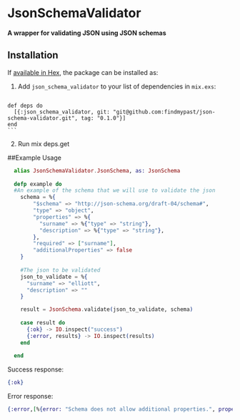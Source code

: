 # JsonSchemaValidator

**A wrapper for validating JSON using JSON schemas**

## Installation

If [available in Hex](https://hex.pm/docs/publish), the package can be installed as:

  1. Add `json_schema_validator` to your list of dependencies in `mix.exs`:
  
      ```elixir
    def deps do
      [{:json_schema_validator, git: "git@github.com:findmypast/json-schema-validator.git", tag: "0.1.0"}]
    end
    ```

  2. Run mix deps.get


##Example Usage

```elixir
  alias JsonSchemaValidator.JsonSchema, as: JsonSchema
  
  defp example do
  #An example of the schema that we will use to validate the json
    schema = %{
        "$schema" => "http://json-schema.org/draft-04/schema#",
        "type" => "object",
        "properties" => %{
          "surname" => %{"type" => "string"},
          "description" => %{"type" => "string"},
        },
        "required" => ["surname"],
        "additionalProperties" => false
    }
    
    #The json to be validated
    json_to_validate = %{
      "surname" => "elliott",
      "description" => ""
    }

    result = JsonSchema.validate(json_to_validate, schema)
    
    case result do
      {:ok} -> IO.inspect("success")
      {:error, results} -> IO.inspect(results)
    end
    
  end
```

Success response: 
```elixir
{:ok}
```

Error response:
```elixir
{:error,[%{error: "Schema does not allow additional properties.", property: "#/test"}]}
```

